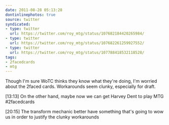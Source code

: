```yaml
---
date: 2011-08-28 05:13:28
dontinlinephotos: true
source: twitter
syndicated:
- type: twitter
  url: https://twitter.com/roy_mtg/status/107682184420265984/
- type: twitter
  url: https://twitter.com/roy_mtg/status/107682261259927552/
- type: twitter
  url: https://twitter.com/roy_mtg/status/107788418532118528/
tags:
- 2facedcards
- mtg
---
```


Though I'm sure WoTC thinks they know what they're doing, I'm worried about the 2faced cards. Workarounds seem clunky, especially for draft.

<time>[13:13]</time> On the other hand, maybe now we can get Harvey Dent to play MTG #2facedcards

<time>[20:15]</time> The transform mechanic better have something that's going to wow us in order to justify the clunky workarounds